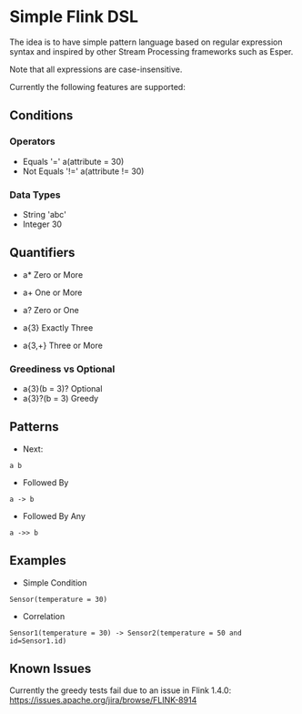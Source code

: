 # Simple Flink DSL

The idea is to have simple pattern language based
on regular expression syntax and inspired by other Stream Processing
frameworks such as Esper.

Note that all expressions are case-insensitive.

Currently the following features are supported:

## Conditions

### Operators

* Equals '='
a(attribute = 30)
* Not Equals '!='
a(attribute != 30)

### Data Types

* String 'abc'
* Integer 30

## Quantifiers

* a* Zero or More 

* a+ One or More

* a? Zero or One

* a{3} Exactly Three 

* a{3,+} Three or More

### Greediness vs Optional

* a{3}(b = 3)? Optional
* a{3}?(b = 3) Greedy


## Patterns

* Next:

```
a b
```

* Followed By 

```
a -> b
```

* Followed By Any

```
a ->> b
```

## Examples

* Simple Condition

```
Sensor(temperature = 30)
```

* Correlation

```
Sensor1(temperature = 30) -> Sensor2(temperature = 50 and id=Sensor1.id)
 ```
 
## Known Issues
 
Currently the greedy tests fail due to an issue in Flink 1.4.0:
https://issues.apache.org/jira/browse/FLINK-8914
